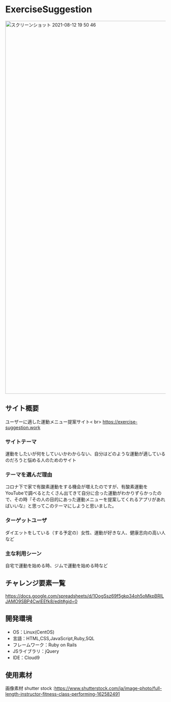 # ExerciseSuggestion

<img width="1167" alt="スクリーンショット 2021-08-12 19 50 46" src="https://user-images.githubusercontent.com/81751235/129185458-a17fd834-0ad6-449e-ac60-15c8555a08f8.png">

## サイト概要
ユーザーに適した運動メニュー提案サイト< br>
https://exercise-suggestion.work

### サイトテーマ
運動をしたいが何をしていいかわからない、自分はどのような運動が適しているのだろうと悩める人のためのサイト


### テーマを選んだ理由
コロナ下で家で有酸素運動をする機会が増えたのですが、有酸素運動をYouTubeで調べるとたくさん出てきて自分に合った運動がわかりずらかったので、その時『その人の目的にあった運動メニューを提案してくれるアプリがあればいいな』と思ってこのテーマにしようと思いました。

### ターゲットユーザ
ダイエットをしている（する予定の）女性、運動が好きな人、健康志向の高い人など


### 主な利用シーン
自宅で運動を始める時、ジムで運動を始める時など


## チャレンジ要素一覧
https://docs.google.com/spreadsheets/d/1OogSsz69f5gkp34oh5oMkpBRILJAMO9SBP4CwIEEfk8/edit#gid=0

## 開発環境
- OS：Linux(CentOS)
- 言語：HTML,CSS,JavaScript,Ruby,SQL
- フレームワーク：Ruby on Rails
- JSライブラリ：jQuery
- IDE：Cloud9

## 使用素材
画像素材 shutter stock :https://www.shutterstock.com/ja/image-photo/full-length-instructor-fitness-class-performing-162582491

